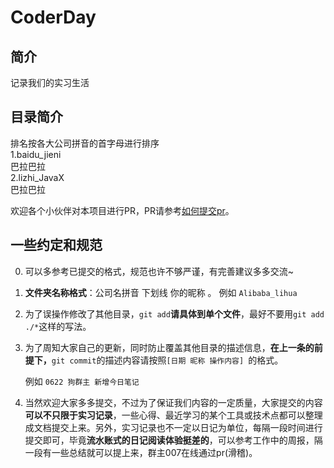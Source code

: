 # CoderDay
## 简介
记录我们的实习生活

## 目录简介  
排名按各大公司拼音的首字母进行排序  
1.baidu_jieni  
巴拉巴拉  
2.lizhi_JavaX  
巴拉巴拉

欢迎各个小伙伴对本项目进行PR，PR请参考[如何提交pr](https://github.com/xzyJavaX/CoderDay/blob/master/common/github如何提交pr.md)。

## 一些约定和规范

0. 可以多参考已提交的格式，规范也许不够严谨，有完善建议多多交流~

1. **文件夹名称格式**：公司名拼音 下划线 你的昵称 。
   例如 `Alibaba_lihua`

2. 为了误操作修改了其他目录，`git add`**请具体到单个文件**，最好不要用`git add ./*`这样的写法。

3. 为了周知大家自己的更新，同时防止覆盖其他目录的描述信息，**在上一条的前提下，**`git commit`的描述内容请按照`[日期 昵称 操作内容] `的格式。

   例如 `0622 狗群主 新增今日笔记`

4. 当然欢迎大家多多提交，不过为了保证我们内容的一定质量，大家提交的内容**可以不只限于实习记录**，一些心得、最近学习的某个工具或技术点都可以整理成文档提交上来。另外，实习记录也不一定以日记为单位，每隔一段时间进行提交即可，毕竟**流水账式的日记阅读体验挺差的**，可以参考工作中的周报，隔一段有一些总结就可以提上来，群主007在线通过pr(滑稽)。

